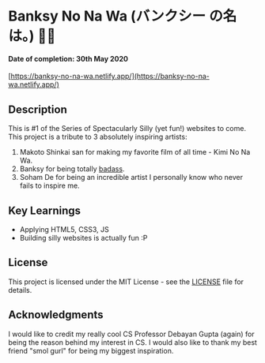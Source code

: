 # Banksy No Na Wa (バンクシー の名は。) 🎨🗾
#### Date of completion: 30th May 2020
[https://banksy-no-na-wa.netlify.app/](https://banksy-no-na-wa.netlify.app/)

## Description
This is #1 of the Series of Spectacularly Silly (yet fun!) websites to come. This project is a tribute to 3 absolutely inspiring artists:
1. Makoto Shinkai san for making my favorite film of all time - Kimi No Na Wa. 
2. Banksy for being totally [badass](https://www.youtube.com/watch?v=eXKE0nAMmg4).
3. Soham De for being an incredible artist I personally know who never fails to inspire me.

## Key Learnings
* Applying HTML5, CSS3, JS
* Building silly websites is actually fun :P

## License
This project is licensed under the MIT License - see the [LICENSE](LICENSE) file for details.

## Acknowledgments
I would like to credit my really cool CS Professor Debayan Gupta (again) for being the reason behind my interest in CS. 
I would also like to thank my best friend "smol gurl" for being my biggest inspiration. 
